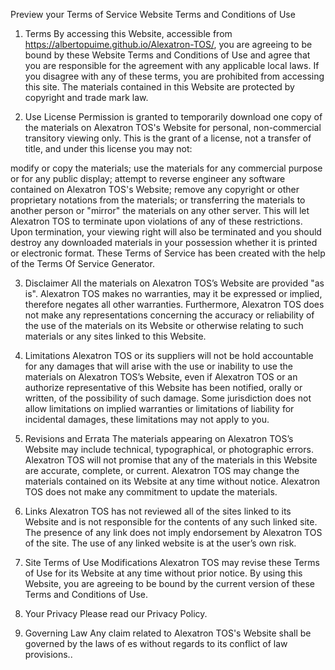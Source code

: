 Preview your Terms of Service
Website Terms and Conditions of Use
1. Terms
By accessing this Website, accessible from https://albertopuime.github.io/Alexatron-TOS/, you are agreeing to be bound by these Website Terms and Conditions of Use and agree that you are responsible for the agreement with any applicable local laws. If you disagree with any of these terms, you are prohibited from accessing this site. The materials contained in this Website are protected by copyright and trade mark law.

2. Use License
Permission is granted to temporarily download one copy of the materials on Alexatron TOS's Website for personal, non-commercial transitory viewing only. This is the grant of a license, not a transfer of title, and under this license you may not:

modify or copy the materials;
use the materials for any commercial purpose or for any public display;
attempt to reverse engineer any software contained on Alexatron TOS's Website;
remove any copyright or other proprietary notations from the materials; or
transferring the materials to another person or "mirror" the materials on any other server.
This will let Alexatron TOS to terminate upon violations of any of these restrictions. Upon termination, your viewing right will also be terminated and you should destroy any downloaded materials in your possession whether it is printed or electronic format. These Terms of Service has been created with the help of the Terms Of Service Generator.

3. Disclaimer
All the materials on Alexatron TOS’s Website are provided "as is". Alexatron TOS makes no warranties, may it be expressed or implied, therefore negates all other warranties. Furthermore, Alexatron TOS does not make any representations concerning the accuracy or reliability of the use of the materials on its Website or otherwise relating to such materials or any sites linked to this Website.

4. Limitations
Alexatron TOS or its suppliers will not be hold accountable for any damages that will arise with the use or inability to use the materials on Alexatron TOS’s Website, even if Alexatron TOS or an authorize representative of this Website has been notified, orally or written, of the possibility of such damage. Some jurisdiction does not allow limitations on implied warranties or limitations of liability for incidental damages, these limitations may not apply to you.

5. Revisions and Errata
The materials appearing on Alexatron TOS’s Website may include technical, typographical, or photographic errors. Alexatron TOS will not promise that any of the materials in this Website are accurate, complete, or current. Alexatron TOS may change the materials contained on its Website at any time without notice. Alexatron TOS does not make any commitment to update the materials.

6. Links
Alexatron TOS has not reviewed all of the sites linked to its Website and is not responsible for the contents of any such linked site. The presence of any link does not imply endorsement by Alexatron TOS of the site. The use of any linked website is at the user’s own risk.

7. Site Terms of Use Modifications
Alexatron TOS may revise these Terms of Use for its Website at any time without prior notice. By using this Website, you are agreeing to be bound by the current version of these Terms and Conditions of Use.

8. Your Privacy
Please read our Privacy Policy.

9. Governing Law
Any claim related to Alexatron TOS's Website shall be governed by the laws of es without regards to its conflict of law provisions..
